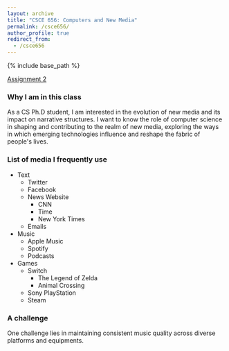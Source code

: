 ```yaml
---
layout: archive
title: "CSCE 656: Computers and New Media"
permalink: /csce656/
author_profile: true
redirect_from:
  - /csce656
---
```


{% include base_path %}

[Assignment 2](https://yxchen95.github.io//csce656-2/)

### Why I am in this class

As a CS Ph.D student, I am interested in the evolution of new media
and its impact on narrative structures. 
I want to know the role of computer science in shaping and contributing to the realm of new media, exploring the ways in which emerging technologies influence and reshape the fabric of people's lives.
  
### List of media I frequently use

- Text
  - Twitter
  - Facebook
  - News Website
    - CNN
    - Time
    - New York Times
  - Emails
- Music
  - Apple Music
  - Spotify
  - Podcasts
- Games
  - Switch
    - The Legend of Zelda
    - Animal Crossing
  - Sony PlayStation
  - Steam

### A challenge

One challenge lies in maintaining consistent music quality
across diverse platforms and equipments.